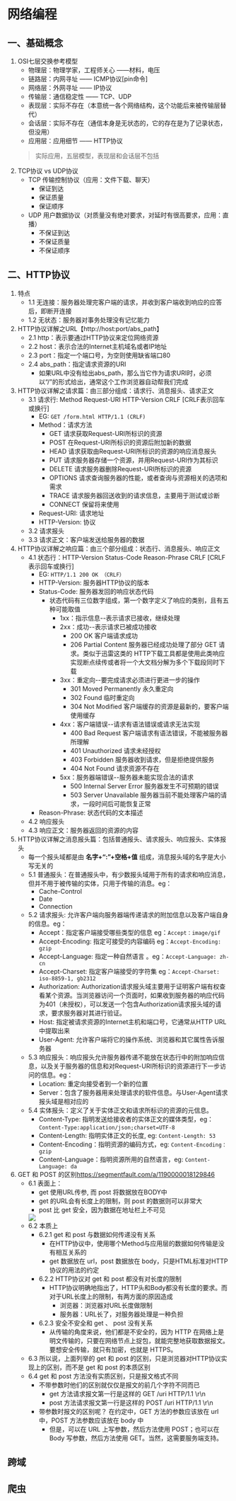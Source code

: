 # 网络编程
## 一、基础概念
1. OSI七层交换参考模型
    - 物理层：物理学家，工程师关心 ——材料，电压
    - 链路层：内网寻址 —— ICMP协议[pin命令]
    - 网络层：外网寻址 —— IP协议
    - 传输层：通信稳定性 —— TCP、UDP
    - 表现层：实际不存在（本意统一各个网络结构，这个功能后来被传输层替代）
    - 会话层：实际不存在（通信本身是无状态的，它的存在是为了记录状态，但没用）
    - 应用层：应用细节 —— HTTP协议
    > 实际应用，五层模型，表现层和会话层不包括
2. TCP协议 vs UDP协议
    - TCP 传输控制协议（应用：文件下载、聊天）
        - 保证到达
        - 保证质量
        - 保证顺序
    - UDP 用户数据协议（对质量没有绝对要求，对延时有很高要求，应用：直播）
        - 不保证到达
        - 不保证质量
        - 不保证顺序
## 二、HTTP协议
1. 特点
    - 1.1 无连接：服务器处理完客户端的请求，并收到客户端收到响应的应答后，即断开连接
    - 1.2 无状态：服务器对事务处理没有记忆能力
2. HTTP协议详解之URL【http://host:port/abs_path】
    - 2.1 http：表示要通过HTTP协议来定位⽹络资源
    - 2.2 host：表示合法的Internet主机域名或者IP地址
    - 2.3 port：指定⼀个端⼝号，为空则使⽤缺省端⼝80
    - 2.4 abs_path：指定请求资源的URI
        - 如果URL中没有给出abs_path，那么当它作为请求URI时，必须以“/”的形式给出，通常这个⼯作浏览器⾃动帮我们完成
3. HTTP协议详解之请求篇：由三部分组成：请求⾏、消息报头、请求正⽂
    - 3.1 请求行: Method Request-URI HTTP-Version CRLF [CRLF表示回车或换行]
        - EG: `GET /form.html HTTP/1.1 (CRLF)`
        - Method：请求方法
            - GET 请求获取Request-URI所标识的资源
            - POST 在Request-URI所标识的资源后附加新的数据
            - HEAD 请求获取由Request-URI所标识的资源的响应消息报头
            - PUT 请求服务器存储⼀个资源，并⽤Request-URI作为其标识
            - DELETE 请求服务器删除Request-URI所标识的资源
            - OPTIONS 请求查询服务器的性能，或者查询与资源相关的选项和需求
            - TRACE 请求服务器回送收到的请求信息，主要⽤于测试或诊断
            - CONNECT 保留将来使⽤
        - Request-URI: 请求地址
        - HTTP-Version: 协议
    - 3.2 请求报头
    - 3.3 请求正文：客户端发送给服务器的数据
4. HTTP协议详解之响应篇：由三个部分组成：状态⾏、消息报头、响应正⽂
    - 4.1 状态行：HTTP-Version Status-Code Reason-Phrase CRLF [CRLF表示回车或换行]
        - EG: `HTTP/1.1 200 OK （CRLF）`
        - HTTP-Version: 服务器HTTP协议的版本
        - Status-Code: 服务器发回的响应状态代码
            - 状态代码有三位数字组成，第⼀个数字定义了响应的类别，且有五种可能取值
                - 1xx：指示信息--表示请求已接收，继续处理
                - 2xx：成功--表示请求已被成功接收
                    - 200 OK 客户端请求成功
                    - 206 Partial Content 服务器已经成功处理了部分 GET 请求。类似于迅雷这类的 HTTP下载工具都是使用此类响应实现断点续传或者将一个大文档分解为多个下载段同时下载
                - 3xx：重定向--要完成请求必须进⾏更进⼀步的操作
                    - 301 Moved Permanently 永久重定向
                    - 302 Found 临时重定向
                    - 304 Not Modified 客户端缓存的资源是最新的，要客户端使用缓存
                - 4xx：客户端错误--请求有语法错误或请求⽆法实现
                    - 400 Bad Request 客户端请求有语法错误，不能被服务器所理解
                    - 401 Unauthorized 请求未经授权
                    - 403 Forbidden 服务器收到请求，但是拒绝提供服务
                    - 404 Not Found 请求资源不存在
                - 5xx：服务器端错误--服务器未能实现合法的请求
                    - 500 Internal Server Error 服务器发⽣不可预期的错误
                    - 503 Server Unavailable 服务器当前不能处理客户端的请求，⼀段时间后可能恢复正常
        - Reason-Phrase: 状态代码的⽂本描述
    - 4.2 响应报头
    - 4.3 响应正文：服务器返回的资源的内容
5. HTTP协议详解之消息报头篇：包括普通报头、请求报头、响应报头、实体报头
    - 每⼀个报头域都是由 **名字+“:”+空格+值** 组成，消息报头域的名字是⼤⼩写⽆关的
    - 5.1 普通报头：在普通报头中，有少数报头域⽤于所有的请求和响应消息，但并不⽤于被传输的实体，只⽤于传输的消息。eg：
        - Cache-Control
        - Date
        - Connection
    - 5.2 请求报头: 允许客户端向服务器端传递请求的附加信息以及客户端⾃身的信息。eg：
        - Accept：指定客户端接受哪些类型的信息 eg：`Accept：image/gif`
        - Accept-Encoding: 指定可接受的内容编码 eg：`Accept-Encoding: gzip`
        - Accept-Language: 指定⼀种⾃然语⾔ 。eg：`Accept-Language: zh-cn`
        - Accept-Charset: 指定客户端接受的字符集 eg：`Accept-Charset: iso-8859-1, gb2312`
        - Authorization: Authorization请求报头域主要⽤于证明客户端有权查看某个资源。当浏览器访问⼀个⻚⾯时，如果收到服务器的响应代码为401（未授权），可以发送⼀个包含Authorization请求报头域的请求，要求服务器对其进⾏验证。
        - Host: 指定被请求资源的Internet主机和端⼝号，它通常从HTTP URL中提取出来
        - User-Agent: 允许客户端将它的操作系统、浏览器和其它属性告诉服务器
    - 5.3 响应报头：响应报头允许服务器传递不能放在状态⾏中的附加响应信息，以及关于服务器的信息和对Request-URI所标识的资源进⾏下⼀步访问的信息。eg：
        - Location: 重定向接受者到⼀个新的位置
        - Server：包含了服务器⽤来处理请求的软件信息。与User-Agent请求报头域是相对应的
    - 5.4 实体报头：定义了关于实体正⽂和请求所标识的资源的元信息。
        - Content-Type: 指明发送给接收者的实体正⽂的媒体类型，eg：`Content-Type:application/json;charset=UTF-8`
        - Content-Length: 指明实体正⽂的⻓度, eg: `Content-Length: 53`
        - Content-Encoding：指明资源的编码方式，eg: `Content-Encoding：gzip`
        - Content-Language：指明资源所⽤的⾃然语⾔，eg: `Content-Language: da`
6. GET 和 POST 的区别<https://segmentfault.com/a/1190000018129846>
    - 6.1 表面上：
        -  get 使用URL传参, 而 post 将数据放在BODY中
        -  get 的URL会有长度上的限制，则 post 的数据则可以非常大
        -  post 比 get 安全，因为数据在地址栏上不可见
        <img src="http.png"/>
    - 6.2 本质上
        - 6.2.1 get 和 post 与数据如何传递没有关系
            - 在HTTP协议中，使用哪个Method与应用层的数据如何传输是没有相互关系的
            - get 数据放在 url，post 数据放在 body，只是HTML标准对HTTP协议的用法的约定
        - 6.2.2 HTTP协议对 get 和 post 都没有对长度的限制
            - HTTP协议明确地指出了，HTTP头和Body都没有长度的要求。而对于URL长度上的限制，有两方面的原因造成
                - 浏览器：浏览器对URL长度做限制
                - 服务器：URL长了，对服务器处理是一种负担
        - 6.2.3 安全不安全和 get 、 post 没有关系
            - 从传输的角度来说，他们都是不安全的，因为 HTTP 在网络上是明文传输的，只要在网络节点上捉包，就能完整地获取数据报文。要想安全传输，就只有加密，也就是 HTTPS。
    - 6.3 所以说，上面列举的 get 和 post 的区别，只是浏览器对HTTP协议实现上的区别，而不是 get 和 post 的本质区别
    - 6.4 get 和 post 方法没有实质区别，只是报文格式不同
        - 不带参数时他们的区别就仅仅是报文的前几个字符不同而已
            - get 方法请求报文第一行是这样的 GET /uri HTTP/1.1 \r\n
            - post 方法请求报文第一行是这样的 POST /uri HTTP/1.1 \r\n
        - 带参数时报文的区别呢？ 在约定中，GET 方法的参数应该放在 url 中，POST 方法参数应该放在 body 中
            - 但是，可以在 URL 上写参数，然后方法使用 POST；也可以在 Body 写参数，然后方法使用 GET。当然，这需要服务端支持。
## 跨域
## 爬虫